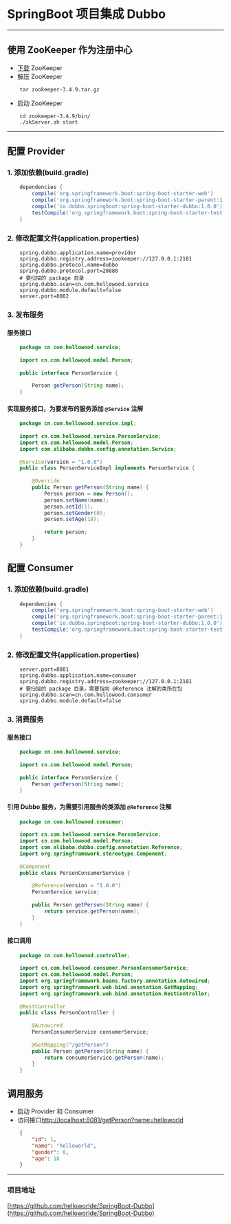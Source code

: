 # SpringBoot 项目集成 Dubbo

------------
 
## 使用 ZooKeeper 作为注册中心
- [下载](https://mirrors.tuna.tsinghua.edu.cn/apache/zookeeper/zookeeper-3.4.9/zookeeper-3.4.9.tar.gz) ZooKeeper 
- 解压 ZooKeeper
```
    tar zookeeper-3.4.9.tar.gz
```
- 启动 ZooKeeper
``` 
    cd zookeeper-3.4.9/bin/
    ./zkServer.sh start
```

-----------------

## 配置 Provider

### 1. 添加依赖(build.gradle)

````groovy
    dependencies {
        compile('org.springframework.boot:spring-boot-starter-web')
        compile('org.springframework.boot:spring-boot-starter-parent:1.5.6.RELEASE')
        compile('io.dubbo.springboot:spring-boot-starter-dubbo:1.0.0')
        testCompile('org.springframework.boot:spring-boot-starter-test')
    }
````

### 2. 修改配置文件(application.properties)
````properties
    spring.dubbo.application.name=provider
    spring.dubbo.registry.address=zookeeper://127.0.0.1:2181
    spring.dubbo.protocol.name=dubbo
    spring.dubbo.protocol.port=20880
    # 要扫描的 package 目录
    spring.dubbo.scan=cn.com.hellowood.service
    spring.dubbo.module.default=false
    server.port=8082
````

### 3. 发布服务
#### 服务接口
````java
    package cn.com.hellowood.service;
    
    import cn.com.hellowood.model.Person;
    
    public interface PersonService {
    
        Person getPerson(String name);
    }

````
#### 实现服务接口，为要发布的服务添加 `@Service` 注解
````java
    package cn.com.hellowood.service.impl;
    
    import cn.com.hellowood.service.PersonService;
    import cn.com.hellowood.model.Person;
    import com.alibaba.dubbo.config.annotation.Service;
    
    @Service(version = "1.0.0")
    public class PersonServiceImpl implements PersonService {
    
        @Override
        public Person getPerson(String name) {
            Person person = new Person();
            person.setName(name);
            person.setId(1);
            person.setGender(0);
            person.setAge(18);
    
            return person;
        }
    }

````

## 配置 Consumer

### 1. 添加依赖(build.gradle)
````groovy
    dependencies {
        compile('org.springframework.boot:spring-boot-starter-web')
        compile('org.springframework.boot:spring-boot-starter-parent:1.5.6.RELEASE')
        compile('io.dubbo.springboot:spring-boot-starter-dubbo:1.0.0')
        testCompile('org.springframework.boot:spring-boot-starter-test')
    }
````

### 2. 修改配置文件(application.properties)
````properties
    server.port=8081
    spring.dubbo.application.name=consumer
    spring.dubbo.registry.address=zookeeper://127.0.0.1:2181
    # 要扫描的 package 目录，需要指向 @Reference 注解的类所在包
    spring.dubbo.scan=cn.com.hellowood.consumer
    spring.dubbo.module.default=false
````
### 3. 消费服务
#### 服务接口
````java
    package cn.com.hellowood.service;
    
    import cn.com.hellowood.model.Person;
    
    public interface PersonService {
        Person getPerson(String name);
    }

````
#### 引用 Dubbo 服务，为需要引用服务的类添加 `@Reference` 注解
````java
    package cn.com.hellowood.consumer;
    
    import cn.com.hellowood.service.PersonService;
    import cn.com.hellowood.model.Person;
    import com.alibaba.dubbo.config.annotation.Reference;
    import org.springframework.stereotype.Component;
    
    @Component
    public class PersonConsumerService {
    
        @Reference(version = "1.0.0")
        PersonService service;
    
        public Person getPerson(String name) {
            return service.getPerson(name);
        }
    }

````

#### 接口调用
````java
    package cn.com.hellowood.controller;
    
    import cn.com.hellowood.consumer.PersonConsumerService;
    import cn.com.hellowood.model.Person;
    import org.springframework.beans.factory.annotation.Autowired;
    import org.springframework.web.bind.annotation.GetMapping;
    import org.springframework.web.bind.annotation.RestController;
    
    @RestController
    public class PersonController {
    
        @Autowired
        PersonConsumerService consumerService;
    
        @GetMapping("/getPerson")
        public Person getPerson(String name) {
            return consumerService.getPerson(name);
        }
    }

````

## 调用服务

- 启动 Provider 和 Consumer
- 访问接口[http://localhost:8081/getPerson?name=helloworld](http://localhost:8081/getPerson?name=helloworld)
````json
    {
        "id": 1,
        "name": "helloworld",
        "gender": 0,
        "age": 18
    }
````

----------------------

### 项目地址
[https://github.com/helloworlde/SpringBoot-Dubbo](https://github.com/helloworlde/SpringBoot-Dubbo)